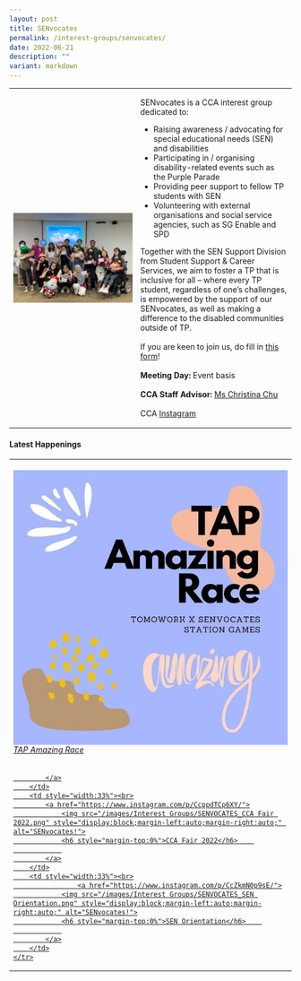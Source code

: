 ```yaml
---
layout: post
title: SENvocates
permalink: /interest-groups/senvocates/
date: 2022-06-21
description: ""
variant: markdown
---
```

<div>
    <table>
        <tbody><tr>
            <td style="width:45%"><img src="/images/Interest Groups/SENvocates.png" style="display:block;margin-left:auto;margin-right:auto;" alt="SENvocates"></td>
            <td>
                <p>
                    SENvocates is a CCA interest group dedicated to:<br>
                    </p><ul>
                        <li>Raising awareness / advocating for special educational needs (SEN) and disabilities</li>
                        <li>Participating in / organising disability-related events such as the Purple Parade</li>
                        <li>Providing peer support to fellow TP students with SEN</li>
											<li>Volunteering with external organisations and social service agencies, such as SG Enable and SPD</li>
                     </ul>
                 <p></p>
                 <p>
                 Together with the SEN Support Division from Student Support &amp; Career Services, we aim to foster a TP that is inclusive for all – where every TP student, regardless of one’s challenges, is empowered by the support of our SENvocates, as well as making a difference to the disabled communities outside of TP.<br>
									 <br>
									 If you are keen to join us, do fill in <a href="https://forms.office.com/r/YbbtEBbW2y">this form</a>!
                    <br>
									 <br>
                    <b>Meeting Day:</b> Event basis<br>
                    <br>
                    <b>CCA Staff Advisor:</b> <a href="mailto:Christina_CHU@tp.edu.sg">Ms Christina Chu</a><br>
                    <br>
                    CCA <a href="https://www.instagram.com/senvocates/">Instagram</a>
                </p>
            </td>
        </tr>
    </tbody></table>
</div>

#### Latest Happenings

<table>
    <tbody><tr>
        <td style="width:33%"><br>
            <a href="https://www.instagram.com/p/CdvHcGmJJlX/">
                <img src="/images/Interest Groups/SENVOCATES_TAP Amazing Race.png" style="display:block;margin-left:auto;margin-right:auto;" alt="SENvocates!">
                <h6 style="margin-top:0%">TAP Amazing Race</h6>
                
            </a>
        </td>
        <td style="width:33%"><br>
            <a href="https://www.instagram.com/p/CcppdTCp6XY/">
                <img src="/images/Interest Groups/SENVOCATES_CCA Fair 2022.png" style="display:block;margin-left:auto;margin-right:auto;" alt="SENvocates!">
                <h6 style="margin-top:0%">CCA Fair 2022</h6>    
                
            </a>
        </td>
        <td style="width:33%"><br>
					<a href="https://www.instagram.com/p/CcZkmN0p9sE/">
                <img src="/images/Interest Groups/SENVOCATES_SEN Orientation.png" style="display:block;margin-left:auto;margin-right:auto;" alt="SENvocates!">
                <h6 style="margin-top:0%">SEN Orientation</h6>    
                
            </a>
        </td>
    </tr>
</tbody></table>